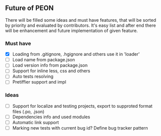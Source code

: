 ## Future of PEON

There will be filled some ideas and must have features, that will be sorted by priority and evaluated by contributors. It's easy list and 
after end there will be enhancement and future implementation of given feature.

### Must have

 - [x] Loading from .gitignore, .hgignore and others use it in 'loader'
 - [ ] Load name from package.json
 - [ ] Load version info from package.json
 - [ ] Support for inline less, css and others
 - [ ] Auto tests resolving
 - [ ] Pretiffier support and impl

### Ideas

 - [ ] Support for localize and testing projects, export to supproted format files (.po, .json)
 - [ ] Dependencies info and used modules
 - [ ] Automatic link support 
 - [ ] Marking new tests with current bug id? Define bug tracker pattern
